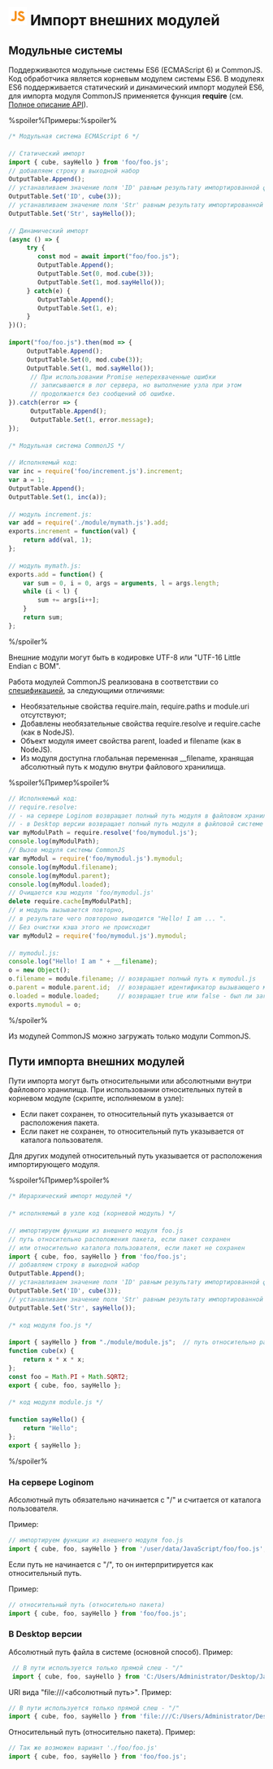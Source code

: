 # ![](../../../media/app/icons/component-18/component-default-55.svg) Импорт внешних модулей

## Модульные системы

Поддерживаются модульные системы ES6 (ECMAScript 6) и CommonJS. Код обработчика является корневым модулем системы ES6.
В модулеях ES6 поддерживается статический и динамический импорт модулей ES6, для импорта модуля CommonJS применяется функция **require** (см. [Полное описание API](./api-description.md)).

%spoiler%Примеры:%spoiler%

```javascript
/* Модульная система ECMAScript 6 */

// Статический импорт
import { cube, sayHello } from 'foo/foo.js';
// добавляем строку в выходной набор
OutputTable.Append();
// устанавливаем значение поля 'ID' равным результату импортированной функции cube(3)
OutputTable.Set('ID', cube(3));
// устанавливаем значение поля 'Str' равным результату импортированной функции sayHello()
OutputTable.Set('Str', sayHello());

// Динамический импорт
(async () => {
     try {
        const mod = await import("foo/foo.js");
        OutputTable.Append();
        OutputTable.Set(0, mod.cube(3));
        OutputTable.Set(1, mod.sayHello());
     } catch(e) {
        OutputTable.Append();
        OutputTable.Set(1, e);
     }
})();

import("foo/foo.js").then(mod => {
     OutputTable.Append();
     OutputTable.Set(0, mod.cube(3));
     OutputTable.Set(1, mod.sayHello());
      // При использовании Promise неперехваченные ошибки
      // записываются в лог сервера, но выполнение узла при этом
      // продолжается без сообщений об ошибке.
}).catch(error => {
      OutputTable.Append();
      OutputTable.Set(1, error.message);  
});

/* Модульная система CommonJS */

// Исполняемый код:
var inc = require('foo/increment.js').increment;
var a = 1;
OutputTable.Append();
OutputTable.Set(1, inc(a));  

// модуль increment.js:
var add = require('./module/mymath.js').add;
exports.increment = function(val) {
    return add(val, 1);
};

// модуль mymath.js:
exports.add = function() {
    var sum = 0, i = 0, args = arguments, l = args.length;
    while (i < l) {
        sum += args[i++];
    }
    return sum;
};
```

%/spoiler%

Внешние модули могут быть в кодировке UTF-8 или "UTF-16 Little Endian с BOM".

Работа модулей CommonJS реализована в соответствии со [спецификацией](http://wiki.commonjs.org/wiki/Modules/1.1.1), за следующими отличиями:

- Необязательные свойства require.main, require.paths и module.uri отсутствуют;
- Добавлены необязательные свойства require.resolve и require.cache (как в NodeJS).
- Объект модуля имеет свойства parent, loaded и filename (как в NodeJS).
- Из модуля доступна глобальная переменная __filename, хранящая абсолютный путь к модулю внутри файлового хранилища.

%spoiler%Пример%spoiler%

```javascript
// Исполняемый код:
// require.resolve:
// - на сервере Loginom возвращает полный путь модуля в файловом хранилище
// - в Desktop версии возвращает полный путь модуля в файловой системе
var myModulPath = require.resolve('foo/mymodul.js');
console.log(myModulPath);
// Вызов модуля системы CommonJS
var myModul = require('foo/mymodul.js').mymodul;
console.log(myModul.filename);
console.log(myModul.parent);
console.log(myModul.loaded);
// Очищается кэш модуля 'foo/mymodul.js'
delete require.cache[myModulPath];
// и модуль вызывается повторно,
// в результате чего повтороно выводится "Hello! I am ... ".
// Без очистки кэша этого не происходит
var myModul2 = require('foo/mymodul.js').mymodul;

// mymodul.js:
console.log("Hello! I am " + __filename);
o = new Object();
o.filename = module.filename; // возвращает полный путь к mymodul.js
o.parent = module.parent.id;  // возвращает идентификатор вызывающего модуля
o.loaded = module.loaded;     // возвращает true или false - был ли загружен модуль
exports.mymodul = o;
```

%/spoiler%

Из модулей CommonJS можно загружать только модули CommonJS.

## Пути импорта внешних модулей

Пути импорта могут быть относительными или абсолютными внутри файлового хранилища. При использовании относительных путей в корневом модуле (скрипте, исполняемом в узле):

- Если пакет сохранен, то относительный путь указывается от расположения пакета.
- Если пакет не сохранен, то относительный путь указывается от каталога пользователя.

Для других модулей относительный путь указывается от расположения импортирующего модуля.

%spoiler%Пример%spoiler%

```javascript
/* Иерархический импорт модулей */

/* исполняемый в узле код (корневой модуль) */

// импортируем функции из внешнего модуля foo.js
// путь относительно расположения пакета, если пакет сохранен
// или относительно каталога пользователя, если пакет не сохранен
import { cube, foo, sayHello } from 'foo/foo.js';
// добавляем строку в выходной набор
OutputTable.Append();
// устанавливаем значение поля 'ID' равным результату импортированной функции cube(3)
OutputTable.Set('ID', cube(3));
// устанавливаем значение поля 'Str' равным результату импортированной функции sayHello()
OutputTable.Set('Str', sayHello());

/* код модуля foo.js */

import { sayHello } from "./module/module.js";  // путь относительно расположения модуля foo.js
function cube(x) {
    return x * x * x;
};
const foo = Math.PI + Math.SQRT2;
export { cube, foo, sayHello };

/* код модуля module.js */

function sayHello() {
    return "Hello";
};
export { sayHello };
```

%/spoiler%

### На сервере Loginom

Абсолютный путь обязательно начинается с "/" и считается от каталога пользователя.

Пример:

```javascript
// импортируем функции из внешнего модуля foo.js
import { cube, foo, sayHello } from '/user/data/JavaScript/foo/foo.js';
```

Если путь не начинается с "/", то он интерпритируется как относительный путь.

Пример:

```javascript
// относительный путь (относительно пакета)
import { cube, foo, sayHello } from 'foo/foo.js';
```

### В Desktop версии

Абсолютный путь файла в системе (основной способ). Пример:

```javascript
 // В пути используется только прямой слеш - "/"
 import { cube, foo, sayHello } from 'C:/Users/Administrator/Desktop/JavaScript/foo/foo.js';
```

URI вида "file:///<абсолютный путь>". Пример:

```javascript
// В пути используется только прямой слеш - "/"
import { cube, foo, sayHello } from 'file:///C:/Users/Administrator/Desktop/JavaScript/foo/foo.js';
```

Относительный путь (относительно пакета). Пример:

```javascript
// Так же возможен вариант './foo/foo.js'
import { cube, foo, sayHello } from 'foo/foo.js';
```
